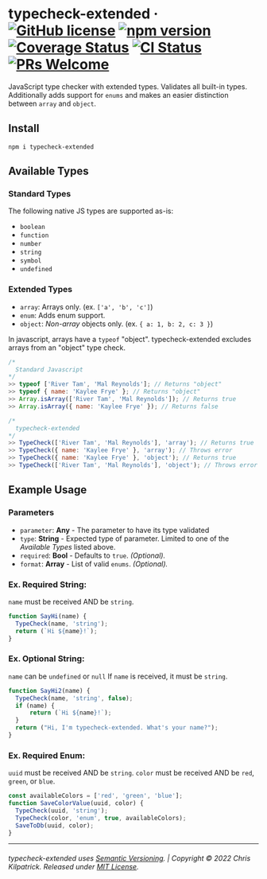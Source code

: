 # typecheck-extended &middot; [![GitHub license](https://img.shields.io/badge/license-MIT-blue.svg)](https://opensource.org/licenses/MIT) [![npm version](https://img.shields.io/npm/v/typecheck-extended.svg?style=flat)](https://www.npmjs.com/package/typecheck-extended) [![Coverage Status](https://img.shields.io/coveralls/kilpatrick/typecheck-extended/master.svg?style=flat)](https://coveralls.io/github/kilpatrick/typecheck-extended?branch=master) [![CI Status](https://circleci.com/gh/kilpatrick/typecheck-extended.svg?style=svg)](https://circleci.com/gh/kilpatrick/typecheck-extended) [![PRs Welcome](https://img.shields.io/badge/PRs-welcome-brightgreen.svg)](CONTRIBUTING.md)







JavaScript type checker with extended types. Validates all built-in types. Additionally adds support for `enums` and makes an easier distinction between `array` and `object`.

## Install

`npm i typecheck-extended`

## Available Types

### Standard Types
The following native JS types are supported as-is:
- `boolean`
- `function`
- `number`
- `string`
- `symbol`
- `undefined`

### Extended Types

- `array`: Arrays only. (ex. `['a', 'b', 'c']`)
- `enum`: Adds enum support.
- `object`: *Non-array* objects only. (ex. `{ a: 1, b: 2, c: 3 }`)

In javascript, arrays have a `typeof` "object". typecheck-extended excludes arrays from an "object" type check.
```javascript
/*
  Standard Javascript
*/
>> typeof ['River Tam', 'Mal Reynolds']; // Returns "object"
>> typeof { name: 'Kaylee Frye' }; // Returns "object"
>> Array.isArray(['River Tam', 'Mal Reynolds']); // Returns true
>> Array.isArray({ name: 'Kaylee Frye' }); // Returns false

/*
  typecheck-extended
*/
>> TypeCheck(['River Tam', 'Mal Reynolds'], 'array'); // Returns true
>> TypeCheck({ name: 'Kaylee Frye' }, 'array'); // Throws error
>> TypeCheck({ name: 'Kaylee Frye' }, 'object'); // Returns true
>> TypeCheck(['River Tam', 'Mal Reynolds'], 'object'); // Throws error

```


## Example Usage


### Parameters
- `parameter`: **Any** - The parameter to have its type validated
- `type`: **String** - Expected type of parameter. Limited to one of the *Available Types* listed above.
- `required`: **Bool** - Defaults to `true`. *(Optional).*
- `format`: **Array** - List of valid `enums`. *(Optional).*


### Ex. Required String:
`name` must be received AND be `string`.

```javascript
function SayHi(name) {
  TypeCheck(name, 'string');
  return (`Hi ${name}!`);
}
```
### Ex. Optional String:
`name` can be `undefined` or `null`
If `name` is received, it must be `string`.

```javascript
function SayHi2(name) {
  TypeCheck(name, 'string', false);
  if (name) {
      return (`Hi ${name}!`);
  }
  return ("Hi, I'm typecheck-extended. What's your name?");
}
```

### Ex. Required Enum:
`uuid` must be received AND be `string`.
`color` must be received AND be `red`, `green`, or `blue`.
```javascript
const availableColors = ['red', 'green', 'blue'];
function SaveColorValue(uuid, color) {
  TypeCheck(uuid, 'string');
  TypeCheck(color, 'enum', true, availableColors);
  SaveToDb(uuid, color);
}
```


---
###### typecheck-extended uses [Semantic Versioning](https://semver.org). | Copyright © 2022 Chris Kilpatrick. Released under [MIT License](https://opensource.org/licenses/MIT).
